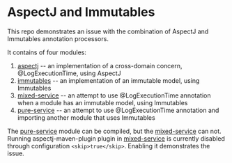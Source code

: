 # AspectJ and Immutables

This repo demonstrates an issue with the combination of AspectJ and Immutables annotation processors.

It contains of four modules:

1. [aspectj](aspectj) -- an implementation of a cross-domain concern, @LogExecutionTime, using AspectJ
1. [immutables](immutables) -- an implementation of an immutable model, using Immutables
1. [mixed-service](mixed-service) -- an attempt to use @LogExecutionTime annotation when a module has an immutable model, using Immutables
1. [pure-service](pure-service) -- an attempt to use @LogExecutionTime annotation and importing another module that uses Immutables

The [pure-service](pure-service) module can be compiled, but the [mixed-service](mixed-service) can not. Running aspectj-maven-plugin plugin in [mixed-service](mixed-service) is currently disabled through configuration `<skip>true</skip>`. Enabling it demonstrates the issue.
